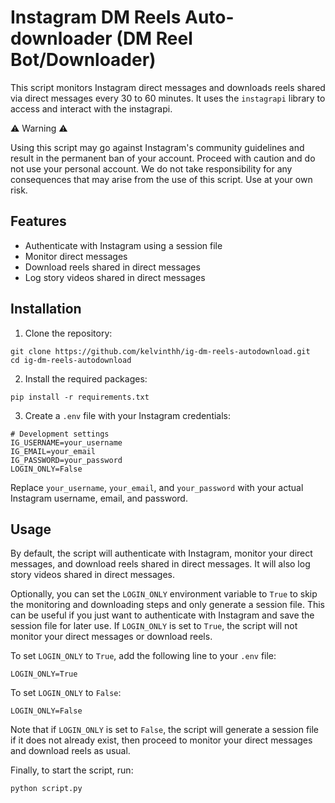 # Instagram DM Reels Auto-downloader (DM Reel Bot/Downloader)

This script monitors Instagram direct messages and downloads reels shared via direct messages every 30 to 60 minutes. It uses the `instagrapi` library to access and interact with the instagrapi.

⚠️ Warning ⚠️

Using this script may go against Instagram's community guidelines and result in the permanent ban of your account. Proceed with caution and do not use your personal account. We do not take responsibility for any consequences that may arise from the use of this script. Use at your own risk.


## Features

- Authenticate with Instagram using a session file
- Monitor direct messages
- Download reels shared in direct messages
- Log story videos shared in direct messages

## Installation

1. Clone the repository:

```
git clone https://github.com/kelvinthh/ig-dm-reels-autodownload.git
cd ig-dm-reels-autodownload
```

2. Install the required packages:
```
pip install -r requirements.txt
```

3. Create a `.env` file with your Instagram credentials:

```
# Development settings
IG_USERNAME=your_username
IG_EMAIL=your_email
IG_PASSWORD=your_password
LOGIN_ONLY=False
```

Replace `your_username`, `your_email`, and `your_password` with your actual Instagram username, email, and password.

## Usage

By default, the script will authenticate with Instagram, monitor your direct messages, and download reels shared in direct messages. It will also log story videos shared in direct messages.

Optionally, you can set the `LOGIN_ONLY` environment variable to `True` to skip the monitoring and downloading steps and only generate a session file. This can be useful if you just want to authenticate with Instagram and save the session file for later use. If `LOGIN_ONLY` is set to `True`, the script will not monitor your direct messages or download reels.

To set `LOGIN_ONLY` to `True`, add the following line to your `.env` file:

```
LOGIN_ONLY=True
```
To set `LOGIN_ONLY` to `False`:
```
LOGIN_ONLY=False
```

Note that if `LOGIN_ONLY` is set to `False`, the script will generate a session file if it does not already exist, then proceed to monitor your direct messages and download reels as usual.

Finally, to start the script, run:

```
python script.py
```
